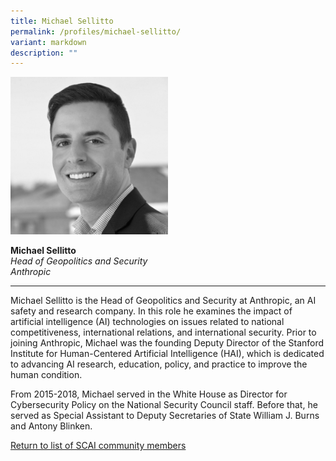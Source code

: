 ```yaml
---
title: Michael Sellitto
permalink: /profiles/michael-sellitto/
variant: markdown
description: ""
---
```

<div style="width:50%"><img src="/images/People/michael_sellitto.jpeg" alt="Michael Sellitto"></div>

**Michael Sellitto**<br>*Head of Geopolitics and Security*<br>*Anthropic*<br>

---

Michael Sellitto is the Head of Geopolitics and Security at Anthropic, an AI safety and research company. In this role he examines the impact of artificial intelligence (AI) technologies on issues related to national competitiveness, international relations, and international security. Prior to joining Anthropic, Michael was the founding Deputy Director of the Stanford Institute for Human-Centered Artificial Intelligence (HAI), which is dedicated to advancing AI research, education, policy, and practice to improve the human condition. 

From 2015-2018, Michael served in the White House as Director for Cybersecurity Policy on the National Security Council staff. Before that, he served as Special Assistant to Deputy Secretaries of State William J. Burns and Antony Blinken.

[Return to list of SCAI community members](/community)